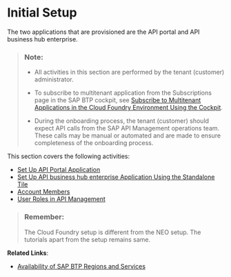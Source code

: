 <!-- loio65c51104497e4ad1ac12d273e8cee2d2 -->

# Initial Setup

The two applications that are provisioned are the API portal and API business hub enterprise.

> ### Note:  
> -   All activities in this section are performed by the tenant \(customer\) administrator.
> 
> -   To subscribe to multitenant application from the Subscriptions page in the SAP BTP cockpit, see [Subscribe to Multitenant Applications in the Cloud Foundry Environment Using the Cockpit](https://help.sap.com/products/BTP/65de2977205c403bbc107264b8eccf4b/7a3e39622be14413b2a4df7c02ca1170.html?version=Cloud).
> 
> -   During the onboarding process, the tenant \(customer\) should expect API calls from the SAP API Management operations team. These calls may be manual or automated and are made to ensure completeness of the onboarding process.

This section covers the following activities:

-   [Set Up API Portal Application](set-up-api-portal-application-29c281b.md)
-   [Set Up API business hub enterprise Application Using the Standalone Tile](set-up-api-business-hub-enterprise-application-using-the-standalone-tile-80c0519.md)
-   [Account Members](account-members-66a7bc8.md)
-   [User Roles in API Management](https://help.sap.com/docs/sap-api-management/sap-api-management/roles-collections-in-api-management-draft?version=Cloud)

> ### Remember:  
> The Cloud Foundry setup is different from the NEO setup. The tutorials apart from the setup remains same.

**Related Links**:

-   [Availability of SAP BTP Regions and Services](https://help.sap.com/doc/aa1ccd10da6c4337aa737df2ead1855b/Cloud/en-US/3b642f68227b4b1398d2ce1a5351389a.html)


